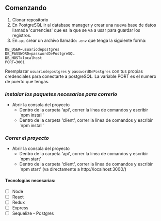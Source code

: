 ## Comenzando

 1. Clonar repositorio
 2. En PostgreSQL ir al database manager y crear una nueva base de datos llamada 'currencies' que es la que se va a usar para guardar los registros.
 3. En `api` crear un archivo llamado: `.env` que tenga la siguiente forma:

```
DB_USER=usuariodepostgres
DB_PASSWORD=passwordDePostgreSQL
DB_HOST=localhost
PORT=3001
```

Reemplazar `usuariodepostgres` y `passwordDePostgres` con tus propias credenciales para conectarte a postgreSQL.
La variable PORT es el numero de puerto que tengas.

### _Instalar los paquetes necesarios para correrlo_

- Abrir la consola del proyecto
    + Dentro de la carpeta 'api', correr la línea de comandos y escribir 'npm install'
    + Dentro de la carpeta 'client', correr la línea de comandos y escribir 'npm install'

### _Correr el proyecto_

- Abrir la consola del proyecto
    + Dentro de la carpeta 'api', correr la línea de comandos y escribir 'npm start'     
    + Dentro de la carpeta 'client', correr la línea de comandos y escribir 'npm start' (va directamente a http://localhost:3000/)  

#### Tecnologías necesarias:
- [ ] Node
- [ ] React
- [ ] Redux
- [ ] Express
- [ ] Sequelize - Postgres